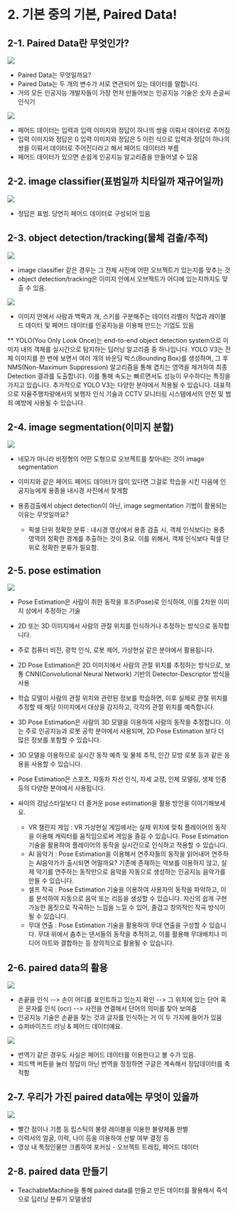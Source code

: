 # 2. 기본 중의 기본, Paired Data!  

## 2-1. Paired Data란 무엇인가?

![](./img/songeulssi_01.png)

- Paired Data는 무엇일까요?
- Paired Data는 두 개의 변수가 서로 연관되어 있는 데이터를 말합니다.
- 거의 모든 인공지능 개발자들이 가장 먼저 만들어보는 인공지능 기술은 숫자 손글씨 인식기

![](./img/songeulssi_02.png)  

- 페어드 데이터는 입력과 입력 이미지와 정답이 하나의 쌍을 이뤄서 데이터로 주어짐  
- 입력 이미지와 정답은 0 입력 이미지와 정답은 5 이런 식으로 입력과 정답이 하나의 쌍을 이뤄서 데이터로 주어진다라고 해서 
  페어드 데이터라 부름
- 페어드 데이터가 있으면 손쉽게 인공지능 알고리즘을 만들어낼 수 있음  

## 2-2. image classifier(표범일까 치타일까 재규어일까) 

![](./img/jaguar_01.png)  

- 정답은 표범. 당연히 페어드 데이터로 구성되어 있음

## 2-3. object detection/tracking(물체 검출/추적)  

![](./img/yoloV3.png)  

- image classifier 같은 경우는 그 전체 사진에 어떤 오브젝트가 있는지를 맞추는 것  
- object detection/tracking은 이미지 안에서 오브젝트가 어디에 있는지까지도 맞출 수 있음.  

![](./img/yoloV3_02.png)  
- 이미지 안에서 사람과 백팍과 개, 스키를 구분해주는 데이터 라벨러 직업과 레이블드 데이터 및 페어드 데이터를 인공지능을 이용해 만드는 기업도 있음

** YOLO(You Only Look Once)는 end-to-end object detection system으로 이미지 내의 객체를 실시간으로 탐지하는 딥러닝 알고리즘 중 하나입니다.
YOLO V3는 전체 이미지를 한 번에 보면서 여러 개의 바운딩 박스(Bounding Box)를 생성하며, 그 후 NMS(Non-Maximum Suppression) 알고리즘을 통해 겹치는 영역을 제거하여 최종 Detection 결과를 도출합니다. 
이를 통해 속도는 빠르면서도 성능이 우수하다는 특징을 가지고 있습니다. 추가적으로 YOLO V3는 다양한 분야에서 적용될 수 있습니다. 
대표적으로 자율주행차량에서의 보행자 인식 기술과 CCTV 모니터링 시스템에서의 안전 및 범죄 예방에 사용될 수 있습니다.  

## 2-4. image segmentation(이미지 분할)

![](./img/is_01.png)  

- 네모가 아니라 비정형의 어떤 도형으로 오브젝트를 찾아내는 것이 image segmentation
- 이미지와 같은 페어드 페어드 데이터가 많이 있다면 그걸로 학습을 시킨 다음에 인공지능에게 용종을 내시경 사진에서 찾게함

- 용종검출에서 object detection이 아닌, image segmentation 기법이 활용되는 이유는 무엇일까요?  
  - 픽셀 단위 정확한 분류 : 내시경 영상에서 용종 검출 시, 객체 인식보다는 용종 영역의 정확한 경계를 추출하는 것이 중요. 이를 위해서, 객체 인식보다 픽셀 단위로 정확한 분류가 필요함.

## 2-5. pose estimation  

![](./img/pose_01.png)
- Pose Estimation은 사람이 취한 동작을 포즈(Pose)로 인식하여, 이를 2차원 이미지 상에서 추정하는 기술  
- 2D 또는 3D 이미지에서 사람의 관절 위치를 인식하거나 추정하는 방식으로 동작합니다.  
- 주로 컴퓨터 비전, 광학 인식, 로봇 제어, 가상현실 같은 분야에서 활용됩니다.  
- 2D Pose Estimation은 2D 이미지에서 사람의 관절 위치를 추정하는 방식으로, 보통 CNN(Convolutional Neural Network) 기반의 Detector-Descriptor 방식을 사용  
- 학습 모델이 사람의 관절 위치와 관련된 정보를 학습하면, 이후 실제로 관절 위치를 추정할 때 해당 이미지에서 대상을 감지하고, 각각의 관절 위치를 예측합니다.  
- 3D Pose Estimation은 사람의 3D 모델을 이용하여 사람의 동작을 추정합니다. 이는 주로 인공지능과 로봇 공학 분야에서 사용되며, 2D Pose Estimation 보다 더 많은 정보를 포함할 수 있습니다.  
- 3D 모델을 이용하므로 실시간 동작 예측 및 물체 추적, 인간 모방 로봇 등과 같은 응용을 사용할 수 있습니다.   
- Pose Estimation은 스포츠, 자동차 차선 인식, 자세 교정, 인체 모델링, 생체 인증 등의 다양한 분야에서 사용됩니다.

- 싸이의 강남스타일보다 더 즐거운 pose estimation을 활용 방안을 이야기해보세요.
  - VR 챌린지 게임 : VR 가상현실 게임에서는 실제 위치에 맞춰 플레이어의 동작을 이용해 캐릭터를 움직임으로써 게임을 즐길 수 있습니다. Pose Estimation 기술을 활용하여 플레이어의 동작을 실시간으로 인식하고 적용할 수 있습니다.
  - AI 음악가 : Pose Estimation을 이용해서 연주자들의 동작을 읽어내어 연주하는 AI음악가가 출시되면 어떨까요? 기존에 존재하는 악보를 이용하지 않고, 실제 악기를 연주하는 동작만으로 음악을 자동으로 생성하는 인공지능 음악가를 만들 수 있습니다.
  - 셀프 작곡 : Pose Estimation 기술을 이용하여 사용자의 동작을 파악하고, 이를 분석하여 자동으로 음악 또는 리듬을 생성할 수 있습니다. 자신의 쉽게 구현 가능한 몸짓으로 작곡하는 느낌을 느낄 수 있어, 즐겁고 창의적인 작곡 방식이 될 수 있습니다.
  - 무대 연출 : Pose Estimation 기술을 활용하여 무대 연출을 구성할 수 있습니다. 무대 위에서 춤추는 댄서들의 동작을 추적하고, 이를 활용해 무대배치나 미디어 아트와 결합하는 등 창의적으로 활용될 수 있습니다.

## 2-6. paired data의 활용  

![](./img/son_01.png)  

- 손끝을 인식 --> 손이 어디를 포인트하고 있는지 확인 --> 그 위치에 있는 단어 혹은 문자를 인식 (ocr) --> 사전을 연결해서 단어의 의미를 찾아 보여줌  
- 인공지능 기술은 손끝을 찾는 것과 글자를 인식하는 거 이 두 가지에 들어가 있음 
-  슈퍼바이즈드 러닝 & 페어드 데이터예요. 

![](./img/son_02.png)  

- 번역기 같은 경우도 사실은 페어드 데이터를 이용한다고 볼 수가 있음.  
- 피드백 버튼을 눌러 정답이 아닌 번역을 정정하면 구글은 계속해서 정답데이터를 축적함

## 2-7. 우리가 가진 paired data에는 무엇이 있을까  

![](./img/ex_01.png)
- 빨간 점이나 기름 등 립스틱의 불량 레이블을 이용한 불량제품 판별
- 이력서의 얼굴, 이력, 나이 등을 이용하여 선발 여부 결정 등
- 영상 내 특정인물만 크롭하여 포커싱 - 오브젝트 트레킹, 페어드 데이터

## 2-8. paired data 만들기
- TeachableMachine을 통해 paired data를 만들고 만든 데이터를 활용해서 즉석으로 딥러닝 분류기 모델생성
